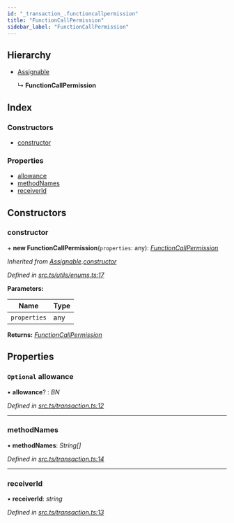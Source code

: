 ```yaml
---
id: "_transaction_.functioncallpermission"
title: "FunctionCallPermission"
sidebar_label: "FunctionCallPermission"
---
```


## Hierarchy

* [Assignable](_utils_enums_.assignable.md)

  ↳ **FunctionCallPermission**

## Index

### Constructors

* [constructor](_transaction_.functioncallpermission.md#constructor)

### Properties

* [allowance](_transaction_.functioncallpermission.md#optional-allowance)
* [methodNames](_transaction_.functioncallpermission.md#methodnames)
* [receiverId](_transaction_.functioncallpermission.md#receiverid)

## Constructors

###  constructor

\+ **new FunctionCallPermission**(`properties`: any): *[FunctionCallPermission](_transaction_.functioncallpermission.md)*

*Inherited from [Assignable](_utils_enums_.assignable.md).[constructor](_utils_enums_.assignable.md#constructor)*

*Defined in [src.ts/utils/enums.ts:17](https://github.com/nearprotocol/nearlib/blob/de49029/src.ts/utils/enums.ts#L17)*

**Parameters:**

Name | Type |
------ | ------ |
`properties` | any |

**Returns:** *[FunctionCallPermission](_transaction_.functioncallpermission.md)*

## Properties

### `Optional` allowance

• **allowance**? : *BN*

*Defined in [src.ts/transaction.ts:12](https://github.com/nearprotocol/nearlib/blob/de49029/src.ts/transaction.ts#L12)*

___

###  methodNames

• **methodNames**: *String[]*

*Defined in [src.ts/transaction.ts:14](https://github.com/nearprotocol/nearlib/blob/de49029/src.ts/transaction.ts#L14)*

___

###  receiverId

• **receiverId**: *string*

*Defined in [src.ts/transaction.ts:13](https://github.com/nearprotocol/nearlib/blob/de49029/src.ts/transaction.ts#L13)*
